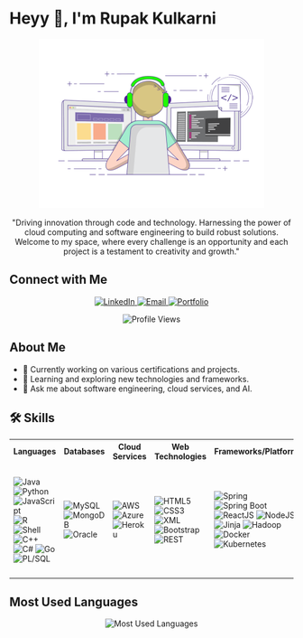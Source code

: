 # Heyy 👋, I'm Rupak Kulkarni

<p align="center">
  <img src="https://raw.githubusercontent.com/devSouvik/devSouvik/master/gif3.gif" alt="Coding Animation" width="400"/>
</p>

<p align="center"
## A passionate Software Engineer and Cloud Enthusiast

"Driving innovation through code and technology. Harnessing the power of cloud computing and software engineering to build robust solutions. Welcome to my space, where every challenge is an opportunity and each project is a testament to creativity and growth."
</p>

## Connect with Me

<p align="center">
  <a href="https://www.linkedin.com/in/rupak-kulkarni">
    <img src="https://img.shields.io/badge/LinkedIn-Rupak_Kulkarni-blue" alt="LinkedIn">
  </a>
  <a href="mailto:rupakkul97@gmail.com">
    <img src="https://img.shields.io/badge/Email-rupakkul97@gmail.com-red" alt="Email">
  </a>
  <a href="https://rupak-kulkarni.netlify.app/">
    <img src="https://img.shields.io/badge/Portfolio-rupak--kulkarni.netlify.app-00C4CC" alt="Portfolio">
  </a>
</p>

<p align="center">
  <img src="https://komarev.com/ghpvc/?username=rk268&color=brightgreen" alt="Profile Views">
</p>

## About Me
- 🔭 Currently working on various certifications and projects.
- 🌱 Learning and exploring new technologies and frameworks.
- 💬 Ask me about software engineering, cloud services, and AI.

## 🛠️ Skills

<table align="center">
  <tr>
    <th>Languages</th>
    <th>Databases</th>
    <th>Cloud Services</th>
    <th>Web Technologies</th>
    <th>Frameworks/Platforms</th>
    <th>Tools</th>
    <th>Core Competencies</th>
    <th>Generative AI</th>
  </tr>
  <tr>
    <td>
      <img src="https://img.shields.io/badge/Java-%23ED8B00.svg?style=for-the-badge&logo=java&logoColor=white" alt="Java">
      <img src="https://img.shields.io/badge/Python-%2314354C.svg?style=for-the-badge&logo=python&logoColor=white" alt="Python">
      <img src="https://img.shields.io/badge/JavaScript-%23F7DF1E.svg?style=for-the-badge&logo=javascript&logoColor=black" alt="JavaScript">
      <img src="https://img.shields.io/badge/R-%23276DC3.svg?style=for-the-badge&logo=r&logoColor=white" alt="R">
      <img src="https://img.shields.io/badge/Shell-%2389E051.svg?style=for-the-badge&logo=gnu-bash&logoColor=black" alt="Shell">
      <img src="https://img.shields.io/badge/C++-%2300599C.svg?style=for-the-badge&logo=c%2B%2B&logoColor=white" alt="C++">
      <img src="https://img.shields.io/badge/C%23-%23239120.svg?style=for-the-badge&logo=c-sharp&logoColor=white" alt="C#">
      <img src="https://img.shields.io/badge/Go-%2300ADD8.svg?style=for-the-badge&logo=go&logoColor=white" alt="Go">
      <img src="https://img.shields.io/badge/PL/SQL-%234682C3.svg?style=for-the-badge&logo=oracle&logoColor=white" alt="PL/SQL">
    </td>
    <td>
      <img src="https://img.shields.io/badge/MySQL-%234479A1.svg?style=for-the-badge&logo=mysql&logoColor=white" alt="MySQL">
      <img src="https://img.shields.io/badge/MongoDB-%2347A248.svg?style=for-the-badge&logo=mongodb&logoColor=white" alt="MongoDB">
      <img src="https://img.shields.io/badge/Oracle-%23F80000.svg?style=for-the-badge&logo=oracle&logoColor=white" alt="Oracle">
    </td>
    <td>
      <img src="https://img.shields.io/badge/AWS-%23232F3E.svg?style=for-the-badge&logo=amazon-aws&logoColor=white" alt="AWS">
      <img src="https://img.shields.io/badge/Azure-%230078D4.svg?style=for-the-badge&logo=microsoft-azure&logoColor=white" alt="Azure">
      <img src="https://img.shields.io/badge/Heroku-%23430098.svg?style=for-the-badge&logo=heroku&logoColor=white" alt="Heroku">
    </td>
    <td>
      <img src="https://img.shields.io/badge/HTML5-%23E34F26.svg?style=for-the-badge&logo=html5&logoColor=white" alt="HTML5">
      <img src="https://img.shields.io/badge/CSS3-%231572B6.svg?style=for-the-badge&logo=css3&logoColor=white" alt="CSS3">
      <img src="https://img.shields.io/badge/XML-%23008080.svg?style=for-the-badge&logo=xml&logoColor=white" alt="XML">
      <img src="https://img.shields.io/badge/Bootstrap-%23563D7C.svg?style=for-the-badge&logo=bootstrap&logoColor=white" alt="Bootstrap">
      <img src="https://img.shields.io/badge/REST-%23000000.svg?style=for-the-badge&logo=rest&logoColor=white" alt="REST">
    </td>
    <td>
      <img src="https://img.shields.io/badge/Spring-%236DB33F.svg?style=for-the-badge&logo=spring&logoColor=white" alt="Spring">
      <img src="https://img.shields.io/badge/Spring%20Boot-%236DB33F.svg?style=for-the-badge&logo=spring-boot&logoColor=white" alt="Spring Boot">
      <img src="https://img.shields.io/badge/ReactJS-%2361DAFB.svg?style=for-the-badge&logo=react&logoColor=black" alt="ReactJS">
      <img src="https://img.shields.io/badge/NodeJS-%23339933.svg?style=for-the-badge&logo=node.js&logoColor=white" alt="NodeJS">
      <img src="https://img.shields.io/badge/Jinja-%23B41717.svg?style=for-the-badge&logo=jinja&logoColor=white" alt="Jinja">
      <img src="https://img.shields.io/badge/Hadoop-%234287F5.svg?style=for-the-badge&logo=apache-hadoop&logoColor=white" alt="Hadoop">
      <img src="https://img.shields.io/badge/Docker-%232496ED.svg?style=for-the-badge&logo=docker&logoColor=white" alt="Docker">
      <img src="https://img.shields.io/badge/Kubernetes-%23326CE5.svg?style=for-the-badge&logo=kubernetes&logoColor=white" alt="Kubernetes">
    </td>
    <td>
      <img src="https://img.shields.io/badge/Git-%23F05032.svg?style=for-the-badge&logo=git&logoColor=white" alt="Git">
      <img src="https://img.shields.io/badge/Postman-%23FF6C37.svg?style=for-the-badge&logo=postman&logoColor=white" alt="Postman">
      <img src="https://img.shields.io/badge/Adobe%20Captivate-%23EE1D52.svg?style=for-the-badge&logo=adobe-captivate&logoColor=white" alt="Adobe Captivate">
      <img src="https://img.shields.io/badge/Sonar-Scanner-%234E9A06.svg?style=for-the-badge&logo=sonar-scanner&logoColor=white" alt="Sonar Scanner">
      <img src="https://img.shields.io/badge/JIRA-%230052CC.svg?style=for-the-badge&logo=jira&logoColor=white" alt="JIRA">
      <img src="https://img.shields.io/badge/Eclipse-%232C2255.svg?style=for-the-badge&logo=eclipse&logoColor=white" alt="Eclipse">
      <img src="https://img.shields.io/badge/IntelliJ-%23000000.svg?style=for-the-badge&logo=intellij-idea&logoColor=white" alt="IntelliJ">
    </td>
    <td>
      <ul>
        <li>Software Engineering</li>
        <li>Cloud Computing</li>
        <li>DevOps Practices</li>
        <li>Agile Methodologies</li>
        <li>Problem Solving</li>
      </ul>
    </td>
    <td>
      <ul>
        <li>GPT Models</li>
        <li>Transformers</li>
        <li>Generative Text</li>
        <li>Data Augmentation</li>
        <li>Prompt Engineering</li>
      </ul>
    </td>
  </tr>
</table>

## Most Used Languages

<p align="center">
  <img src="https://github-readme-stats.vercel.app/api/top-langs/?username=rk268&layout=compact&hide_border=true&title_color=00C4CC&icon_color=00C4CC&text_color=ffffff&bg_color=000000" alt="Most Used Languages">
</p>


